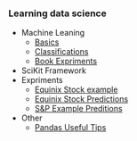 ### Learning data science

- Machine Leaning
    - [Basics](01_machine_learning.ipynb)
    - [Classifications](02_machine_learning_iris.ipynb)
    - [Book Expriments](machine%20learning%20with%20python.ipynb)
- SciKit Framework
- Expriments
    - [Equinix Stock example](EQIX%20stock%20experiment%20with%20pandas.ipynb)
    - [Equinix Stock Predictions](EQIX%20Stock%20Prediction.ipynb)
    - [S&P Example Preditions](S%26P%20Finance%20Example.ipynb)
- Other
    - [Pandas Useful Tips](Pandas%20Useful%20Tips.ipynb)
